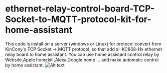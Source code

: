 # ethernet-relay-control-board-TCP-Socket-to-MQTT-protocol-kit-for-home-assistant
This code is install on a server (windows or Linux) for protocol convert from KinCony's TCP Socket -> MQTT protocol, so that add all KC868-Hx ethernet relay board to home assistant. You can use home assistant control relay by Website,Apple homekit ,Alexa,Google home ... and make automatic control by home assistant.
![Alt text](https://community-home-assistant-assets.s3.dualstack.us-west-2.amazonaws.com/optimized/3X/5/f/5f4d443868a531751b7003106c1f9bdfb7625a8e_2_690x370.jpeg)
